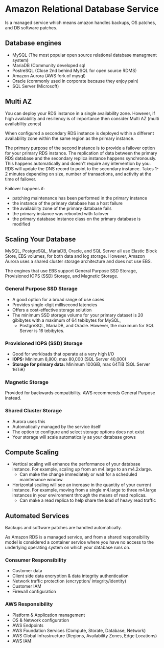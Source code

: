 # Amazon Relational Database Service

Is a managed service which means amazon handles backups, OS patches, and DB software patches.

## Database engines

- MySQL (The most popular open source relational database managment system)
- MariaDB (Community developed sql
- PostreSQL (Close 2nd behind MySQL for open source RDMS)
- Amazon Aurora (AWS fork of mysql)
- Oracle (commonly used in corporate because they enjoy pain)
- SQL Server (Microsoft)

## Multi AZ

You can deploy your RDS instance in a single availability zone. However, if high availability and resiliency is of importance then consider Multi AZ (multi availability zones) 

When configured a secondary RDS instance is deployed within a different availability zone within the same region as the primary instance. 

The primary purpose of the second instance is to provide a failover option for your primary RDS instance. The replication of data between the primary RDS database and the secondary replica instance happens synchronously. This happens automatically and doesn't require any intervention by you. RDS will update the DNS record to point to the secondary instance. Takes 1-2 minutes depending on size, number of transactions, and activity at the time of failover.

Failover happens if:

- patching maintenance has been performed in the primary instance 
- the instance of the primary database has a host failure 
- the availability zone of the primary database fails
- the primary instance was rebooted with failover
- the primary database instance class on the primary database is modified

## Scaling Your Database

MySQL, PostgreSQL, MariaDB, Oracle, and SQL Server all use Elastic Block Store, EBS volumes, for both data and log storage. However, Amazon Aurora uses a shared cluster storage architecture and does not use EBS.

The engines that use EBS support General Purpose SSD Storage, Provisioned IOPS (SSD) Storage, and Magnetic Storage.

### General Purpose SSD Storage

- A good option for a broad range of use cases 
- Provides single-digit millisecond latencies 
- Offers a cost-effective storage solution
- The minimum SSD storage volume for your primary dataset is 20 gibibytes with a maximum of 64 tebibytes for MySQL, 
  - PostgreSQL, MariaDB, and Oracle. However, the maximum for SQL Server is 16 tebibytes. 

### Provisioned IOPS (SSD) Storage

- Good for workloads that operate at a very high I/O
- **IOPS:** Minimum 8,800, max 80,000 (SQL Server 40,000)
- **Storage for primary data:** Minimum 100GiB, max 64TiB (SQL Server 16TiB)

### Magnetic Storage

Provided for backwards compatibility. AWS recommends General Purpose instead.

### Shared Cluster Storage
- Aurora uses this
- Automatically managed by the service itself
- The option to configure and select storage options does not exist
- Your storage will scale automatically as your database grows

## Compute Scaling

- Vertical scaling will enhance the performance of your database instance. For example, scaling up from an m4.large to an m4.2xlarge. 
    - Can make the change immediately or wait for a scheduled maintenance window.
- Horizontal scaling will see an increase in the quantity of your current instance. For example, moving from a single m4.large to three m4.large instances in your environment through the means of read replicas.
    - Can make a read replica to help share the load of heavy read traffic

## Automated Services

Backups and software patches are handled automatically.

As Amazon RDS is a managed service, and from a shared responsibility model is considered a container service where you have no access to the underlying operating system on which your database runs on.

### Consumer Responsibility

- Customer data
- Client side data encryption & data integrity authentication
- Network traffic protection (encryption/ integrity/identity)
- Customer IAM
- Firewall configuration

### AWS Responsibility

- Platform & Application management
- OS & Network configuration
- AWS Endpoints
- AWS Foundation Services (Compute, Storate, Database, Network)
- AWS Global Infrastructure (Regions, Availability Zones, Edge Locations)
- AWS IAM


